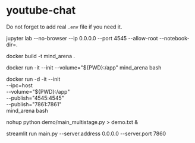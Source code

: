 # youtube-chat

Do not forget to add real `.env` file if you need it.

jupyter lab --no-browser --ip 0.0.0.0 --port 4545 --allow-root --notebook-dir=.

docker build -t mind_arena .

docker run -it --init --volume="${PWD}:/app" mind_arena bash

docker run -d -it --init \
	--ipc=host \
	--volume="${PWD}:/app" \
	--publish="4545:4545" \
	--publish="7861:7861" \
	mind_arena bash

nohup python demo/main_multistage.py > demo.txt &

streamlit run main.py --server.address 0.0.0.0 --server.port 7860